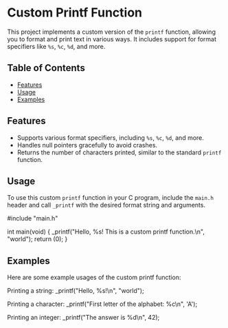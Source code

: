 # Custom Printf Function

This project implements a custom version of the `printf` function, allowing you to format and print text in various ways. It includes support for format specifiers like `%s`, `%c`, `%d`, and more.

## Table of Contents

- [Features](#features)
- [Usage](#usage)
- [Examples](#examples)


## Features

- Supports various format specifiers, including `%s`, `%c`, `%d`, and more.
- Handles null pointers gracefully to avoid crashes.
- Returns the number of characters printed, similar to the standard `printf` function.

## Usage

To use this custom `printf` function in your C program, include the `main.h` header and call `_printf` with the desired format string and arguments.


#include "main.h"

int main(void)
{
    _printf("Hello, %s! This is a custom printf function.\n", "world");
    return (0);
}
## Examples
Here are some example usages of the custom printf function:

Printing a string:
_printf("Hello, %s!\n", "world");

Printing a character:
_printf("First letter of the alphabet: %c\n", 'A');

Printing an integer:
_printf("The answer is %d\n", 42);
